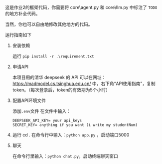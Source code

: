 这是作业2的框架代码，你需要将 core\agent.py 和 core\llm.py 中标注了 `TODO` 的地方补全代码。

当然，你也可以自由地修改其他地方的代码。


运行指南如下

1. 安装依赖

    运行 `pip install -r .\requirement.txt`

2. 申请API

    本项目用的清华 deepseek 的 API
    可以在网址：https://madmodel.cs.tsinghua.edu.cn/ 中，右下角“API使用指南”，复制token。（每次登录后，token的有效期为5个小时）


3. 配置API环境文件

    添加`.env`文件
    在文件中输入：
    ```
    DEEPSEEK_API_KEY= your api_keys
    SECRET_KEY= anything if you want (i write my studentNum)
    ```

4. 运行
cd .
    在命令行中输入：`python app.py` ，启动端口5000

5. 聊天

    在命令行里输入：`python chat.py`，启动终端聊天窗口
